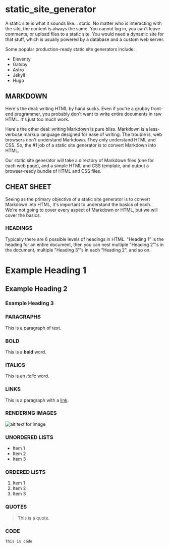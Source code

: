 # static_site_generator

A static site is what it sounds like... static. No matter who is interacting with the site, the content is always the same. You cannot log in, you can't leave comments, or upload files to a static site. You would need a dynamic site for that stuff, which is usually powered by a database and a custom web server.

Some popular production-ready static site generators include:

- Eleventy
- Gatsby
- Astro
- Jekyll
- Hugo

## MARKDOWN

Here's the deal: writing HTML by hand sucks. Even if you're a grubby front-end programmer, you probably don't want to write entire documents in raw HTML. It's just too much work.

Here's the other deal: writing Markdown is pure bliss. Markdown is a less-verbose markup language designed for ease of writing. The trouble is, web browsers don't understand Markdown. They only understand HTML and CSS. So, the #1 job of a static site generator is to convert Markdown into HTML.

Our static site generator will take a directory of Markdown files (one for each web page), and a simple HTML and CSS template, and output a browser-ready bundle of HTML and CSS files.

## CHEAT SHEET

Seeing as the primary objective of a static site generator is to convert Markdown into HTML, it's important to understand the basics of each. We're not going to cover every aspect of Markdown or HTML, but we will cover the basics.

### HEADINGS

Typically there are 6 possible levels of headings in HTML. "Heading 1" is the heading for an entire document, then you can nest multiple "Heading 2"'s in the document, multiple "Heading 3"'s in each "Heading 2", and so on.

<!--
<h1>Heading 1</h1>
<h2>Heading 2</h2>
<h3>Heading 3</h3>
-->

<!--
# Heading 1
## Heading 2
### Heading 3
-->

# Example Heading 1

## Example Heading 2

### Example Heading 3

### PARAGRAPHS

<!-- <p>This is a paragraph of text.</p> -->
<!-- This is a paragraph of text. -->

This is a paragraph of text.

### BOLD

<!-- <p>This is a <b>bold</b> word.</p> -->
<!-- This is a **bold** word. -->

This is a **bold** word.

### ITALICS

<!-- <p>This is an <i>italic</i> word.</p> -->
<!-- This is an _italic_ word. -->

This is an _italic_ word.

### LINKS

<!-- This is a paragraph with a <a href="https://www.google.com">link</a>. -->
<!-- This is a paragraph with a [link](https://www.google.com). -->

This is a paragraph with a [link](https://www.google.com).

### RENDERING IMAGES

<!-- <img src="url/of/image.jpg" alt="Description of image"> -->
<!-- ![alt text for image](url/of/image.jpg) -->

![alt text for image](url/of/image.jpg)

### UNORDERED LISTS

<!--
<ul>
    <li>Item 1</li>
    <li>Item 2</li>
    <li>Item 3</li>
</ul>
-->
<!--
- Item 1
- Item 2
- Item 3
-->

- Item 1
- Item 2
- Item 3

<!--
- Item 1
- Item 2
- Item 3
-->

### ORDERED LISTS

<!--
<ol>
    <li>Item 1</li>
    <li>Item 2</li>
    <li>Item 3</li>
</ol>
-->

<!--
1. Item 1
2. Item 2
3. Item 3
   -->

1. Item 1
2. Item 2
3. Item 3

### QUOTES

<!--
<blockquote>
    This is a quote.
</blockquote>
-->
<!-- > This is a quote. -->

> This is a quote.

### CODE

<!-- <code>This is code</code> -->
<!-- `This is code` -->

`This is code`
